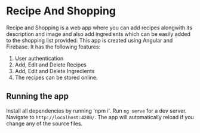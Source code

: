 # Recipe And Shopping

  Recipe and Shopping is a web app where you can add recipes alongwith its description and image and also add ingredients which can be easily added to the shopping list provided. This app is created using Angular and Firebase. It has the following features: 
1) User authentication
2) Add, Edit and Delete Recipes
3) Add, Edit and Delete Ingredients
4) The recipes can be stored online.

## Running the app

Install all dependencies by running 'npm i'.
Run `ng serve` for a dev server. Navigate to `http://localhost:4200/`. The app will automatically reload if you change any of the source files.

